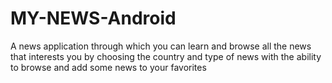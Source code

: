 # MY-NEWS-Android
A news application through which you can learn and browse all the news that interests you by choosing the country and type of news with the ability to browse and add some news to your favorites
